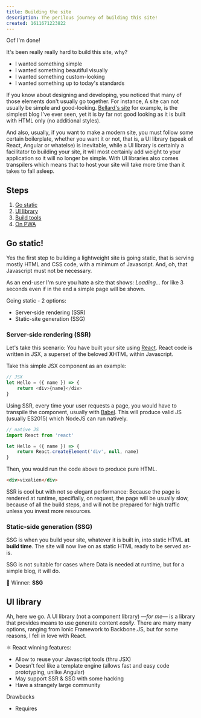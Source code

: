 ```yaml
---
title: Building the site
description: The perilous journey of building this site!
created: 1611671223822
---
```


Oof I'm done!

It's been really really hard to build this site, why?

- I wanted something simple
- I wanted something beautiful visually
- I wanted something custom-looking
- I wanted something up to today's standards

If you know about designing and developing, you noticed that many of those elements don't usually go together. For instance, A site can not usually be simple and good-looking. [Bellard's site](http://bellard.org) for example, is the simplest blog I've ever seen, yet it is by far not good looking as it is built with HTML only (no additional styles).

And also, usually, if you want to make a modern site, you must follow some certain boilerplate, whether you want it or not, that is, a UI library (speak of React, Angular or whatelse) is inevitable, while a UI library is certainly a facilitator to building your site, it will most certainly add weight to your application so it will no longer be simple. With UI libraries also comes transpilers which means that to host your site will take more time than it takes to fall asleep.

## Steps

1. [Go static](#go-static)
1. [UI library](#ui-library)
1. [Build tools](#build-tools)
1. [On PWA](#on-pwa)

## Go static!

Yes the first step to building a lightweight site is going static, that is serving mostly HTML and CSS code, with a minimum of Javascript. And, oh, that Javascript must not be necessary.

As an end-user I'm sure you hate a site that shows: _Loading..._ for like 3 seconds even if in the end a simple page will be shown.

Going static - 2 options:

- Server-side rendering (SSR)
- Static-site generation (SSG)

### Server-side rendering (SSR)

Let's take this scenario: You have built your site using [React](https://reactjs.org). React code is written in JSX, a superset of the beloved **X**HTML within Javascript.

Take this simple JSX component as an example:

```js
// JSX
let Hello = ({ name }) => {
	return <div>{name}</div>
}
```

Using SSR, every time your user requests a page, you would have to transpile the component, usually with [Babel](https://babeljs.io). This will produce valid JS (usually ES2015) which NodeJS can run natively.

```js
// native JS
import React from 'react'

let Hello = ({ name }) => {
	return React.createElement('div', null, name)
}
```

Then, you would run the code above to produce pure HTML.

```html
<div>vixalien</div>
```

SSR is cool but with not so elegant performance: Because the page is rendered at runtime, specifially, on request, the page will be usually slow, because of all the build steps, and will not be prepared for high traffic unless you invest more resources.

### Static-side generation (SSG)

SSG is when you build your site, whatever it is built in, into static HTML **at build time**. The site will now live on as static HTML ready to be served as-is.

SSG is not suitable for cases where Data is needed at runtime, but for a simple blog, it will do.

👑 Winner: **SSG**

## UI library

Ah, here we go. A UI library (not a component library) _―for me―_ is a library that provides means to use generate content _easily_. There are many many options, ranging from Ionic Framework to Backbone.JS, but for some reasons, I fell in love with React.

⚛ React winning features:

- Allow to reuse your Javascript tools (thru JSX)
- Doesn't feel like a template engine (allows fast and easy code prototyping, unlike Angular)
- May support SSR & SSG with some hacking
- Have a strangely large community

Drawbacks

- Requires 